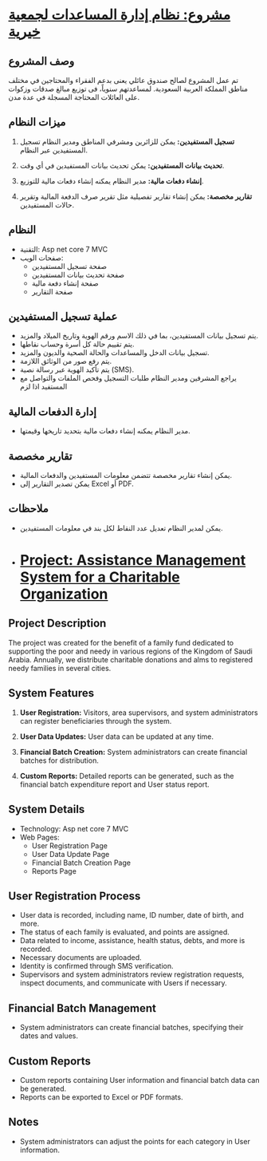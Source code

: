 # [مشروع: نظام إدارة المساعدات لجمعية خيرية](http://charity4-001-site1.btempurl.com)
## وصف المشروع

تم عمل المشروع لصالح صندوق عائلي يعنى بدعم الفقراء والمحتاجين في مختلف مناطق المملكة العربية السعودية. لمساعدتهم سنوياً، فى توزيع مبالغ صدقات وزكوات على العائلات المحتاجة المسجلة في عدة مدن.


## ميزات النظام

1. **تسجيل المستفيدين:** يمكن للزائرين ومشرفي المناطق ومدير النظام تسجيل المستفيدين عبر النظام.

2. **تحديث بيانات المستفيدين:** يمكن تحديث بيانات المستفيدين في أي وقت.

3. **إنشاء دفعات مالية:** مدير النظام يمكنه إنشاء دفعات مالية للتوزيع.

4. **تقارير مخصصة:** يمكن إنشاء تقارير تفصيلية مثل تقرير صرف الدفعة المالية وتقرير حالات المستفيدين.

## النظام

- التقنية: Asp net core 7 MVC
- صفحات الويب:
  - صفحة تسجيل المستفيدين
  - صفحة تحديث بيانات المستفيدين
  - صفحة إنشاء دفعة مالية
  - صفحة التقارير

## عملية تسجيل المستفيدين

- يتم تسجيل بيانات المستفيدين، بما في ذلك الاسم ورقم الهوية وتاريخ الميلاد والمزيد.
- يتم تقييم حالة كل أسرة وحساب نقاطها.
- تسجيل بيانات الدخل والمساعدات والحالة الصحية والديون والمزيد.
- يتم رفع صور من الوثائق اللازمة.
- يتم تأكيد الهوية عبر رسالة نصية (SMS).
- يراجع المشرفين ومدير النظام طلبات التسجيل وفحص الملفات والتواصل مع المستفيد اذا لزم 

## إدارة الدفعات المالية

- مدير النظام يمكنه إنشاء دفعات مالية بتحديد تاريخها وقيمتها.

## تقارير مخصصة

- يمكن إنشاء تقارير مخصصة تتضمن معلومات المستفيدين والدفعات المالية.
- يمكن تصدير التقارير إلى Excel أو PDF.

## ملاحظات

- يمكن لمدير النظام تعديل عدد النقاط لكل بند في معلومات المستفيدين.

- # [Project: Assistance Management System for a Charitable Organization](http://charity4-001-site1.btempurl.com/)

## Project Description

The project was created for the benefit of a family fund dedicated to supporting the poor and needy in various regions of the Kingdom of Saudi Arabia. Annually, we distribute charitable donations and alms to registered needy families in several cities.

## System Features

1. **User Registration:** Visitors, area supervisors, and system administrators can register beneficiaries through the system.

2. **User Data Updates:** User data can be updated at any time.

3. **Financial Batch Creation:** System administrators can create financial batches for distribution.

4. **Custom Reports:** Detailed reports can be generated, such as the financial batch expenditure report and User status report.

## System Details

- Technology: Asp net core 7 MVC
- Web Pages:
  - User Registration Page
  - User Data Update Page
  - Financial Batch Creation Page
  - Reports Page

## User Registration Process

- User data is recorded, including name, ID number, date of birth, and more.
- The status of each family is evaluated, and points are assigned.
- Data related to income, assistance, health status, debts, and more is recorded.
- Necessary documents are uploaded.
- Identity is confirmed through SMS verification.
- Supervisors and system administrators review registration requests, inspect documents, and communicate with Users if necessary.

## Financial Batch Management

- System administrators can create financial batches, specifying their dates and values.

## Custom Reports

- Custom reports containing User information and financial batch data can be generated.
- Reports can be exported to Excel or PDF formats.

## Notes

- System administrators can adjust the points for each category in User information.

